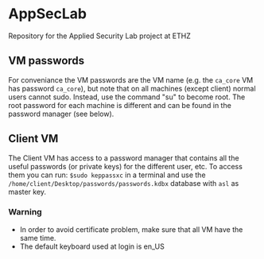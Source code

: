 # AppSecLab
Repository for the Applied Security Lab project at ETHZ

## VM passwords
For conveniance the VM passwords are the VM name (e.g. the `ca_core` VM has password `ca_core`), but note that on all machines (except client) normal users cannot sudo. Instead, use the command "su" to become root. The root password for each machine is different and can be found in the password manager (see below).

## Client VM
The Client VM has access to a password manager that contains all the useful passwords (or private keys) for the different user, etc. To access them you can run:
`$sudo keppassxc` in a terminal and use the `/home/client/Desktop/passwords/passwords.kdbx` database with `asl` as master key.

### Warning
- In order to avoid certificate problem, make sure that all VM have the same time.
- The default keyboard used at login is en_US

